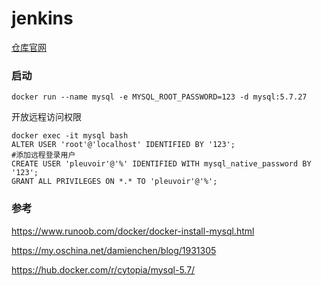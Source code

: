 # jenkins

[仓库官网](https://hub.docker.com/_/mysql?tab=tags)

### 启动

```shell
docker run --name mysql -e MYSQL_ROOT_PASSWORD=123 -d mysql:5.7.27
```
开放远程访问权限

```shell
docker exec -it mysql bash
ALTER USER 'root'@'localhost' IDENTIFIED BY '123';
#添加远程登录用户
CREATE USER 'pleuvoir'@'%' IDENTIFIED WITH mysql_native_password BY '123';
GRANT ALL PRIVILEGES ON *.* TO 'pleuvoir'@'%';
```

### 参考

https://www.runoob.com/docker/docker-install-mysql.html

https://my.oschina.net/damienchen/blog/1931305

https://hub.docker.com/r/cytopia/mysql-5.7/